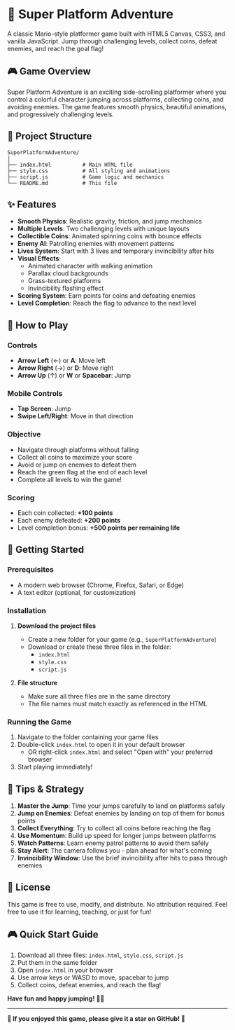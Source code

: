 # 🍄 Super Platform Adventure

A classic Mario-style platformer game built with HTML5 Canvas, CSS3, and vanilla JavaScript. Jump through challenging levels, collect coins, defeat enemies, and reach the goal flag!

## 🎮 Game Overview

Super Platform Adventure is an exciting side-scrolling platformer where you control a colorful character jumping across platforms, collecting coins, and avoiding enemies. The game features smooth physics, beautiful animations, and progressively challenging levels.

## 📁 Project Structure

```
SuperPlatformAdventure/
│
├── index.html          # Main HTML file
├── style.css           # All styling and animations
├── script.js           # Game logic and mechanics
└── README.md           # This file
```

## ✨ Features

- **Smooth Physics**: Realistic gravity, friction, and jump mechanics
- **Multiple Levels**: Two challenging levels with unique layouts
- **Collectible Coins**: Animated spinning coins with bounce effects
- **Enemy AI**: Patrolling enemies with movement patterns
- **Lives System**: Start with 3 lives and temporary invincibility after hits
- **Visual Effects**: 
  - Animated character with walking animation
  - Parallax cloud backgrounds
  - Grass-textured platforms
  - Invincibility flashing effect
- **Scoring System**: Earn points for coins and defeating enemies
- **Level Completion**: Reach the flag to advance to the next level

## 🎯 How to Play

### Controls
- **Arrow Left** (←) or **A**: Move left
- **Arrow Right** (→) or **D**: Move right
- **Arrow Up** (↑) or **W** or **Spacebar**: Jump

### Mobile Controls
- **Tap Screen**: Jump
- **Swipe Left/Right**: Move in that direction

### Objective
- Navigate through platforms without falling
- Collect all coins to maximize your score
- Avoid or jump on enemies to defeat them
- Reach the green flag at the end of each level
- Complete all levels to win the game!

### Scoring
- Each coin collected: **+100 points**
- Each enemy defeated: **+200 points**
- Level completion bonus: **+500 points per remaining life**

## 🚀 Getting Started

### Prerequisites
- A modern web browser (Chrome, Firefox, Safari, or Edge)
- A text editor (optional, for customization)

### Installation

1. **Download the project files**
   - Create a new folder for your game (e.g., `SuperPlatformAdventure`)
   - Download or create these three files in the folder:
     - `index.html`
     - `style.css`
     - `script.js`

2. **File structure**
   - Make sure all three files are in the same directory
   - The file names must match exactly as referenced in the HTML

### Running the Game

1. Navigate to the folder containing your game files
2. Double-click `index.html` to open it in your default browser
   - OR right-click `index.html` and select "Open with" your preferred browser
3. Start playing immediately!

## 🎯 Tips & Strategy

1. **Master the Jump**: Time your jumps carefully to land on platforms safely
2. **Jump on Enemies**: Defeat enemies by landing on top of them for bonus points
3. **Collect Everything**: Try to collect all coins before reaching the flag
4. **Use Momentum**: Build up speed for longer jumps between platforms
5. **Watch Patterns**: Learn enemy patrol patterns to avoid them safely
6. **Stay Alert**: The camera follows you - plan ahead for what's coming
7. **Invincibility Window**: Use the brief invincibility after hits to pass through enemies

## 📄 License

This game is free to use, modify, and distribute. No attribution required. Feel free to use it for learning, teaching, or just for fun!

## 🎮 Quick Start Guide

1. Download all three files: `index.html`, `style.css`, `script.js`
2. Put them in the same folder
3. Open `index.html` in your browser
4. Use arrow keys or WASD to move, spacebar to jump
5. Collect coins, defeat enemies, and reach the flag!

**Have fun and happy jumping!** 🍄✨

---

**🌟 If you enjoyed this game, please give it a star on GitHub! 🌟**